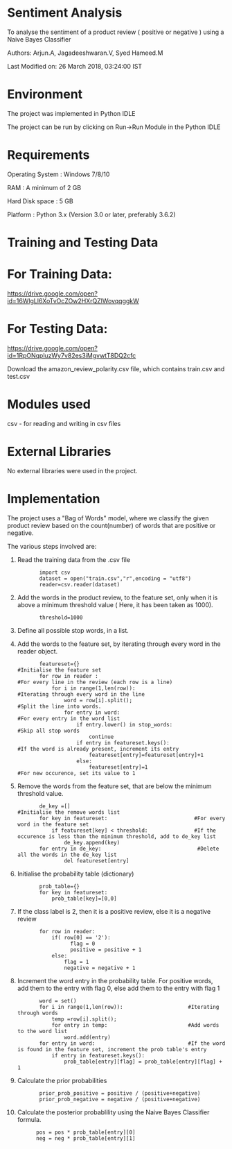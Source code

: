 # Sentiment Analysis
To analyse the sentiment of a product review ( positive or negative ) using a Naive Bayes Classifier

Authors: Arjun.A, Jagadeeshwaran.V, Syed Hameed.M

Last Modified on: 26 March 2018, 03:24:00 IST
# Environment
The project was implemented in Python IDLE

The project can be run by clicking on Run->Run Module in the Python IDLE
# Requirements
Operating System : Windows 7/8/10

RAM : A minimum of 2 GB

Hard Disk space : 5 GB 

Platform : Python 3.x (Version 3.0 or later, preferably 3.6.2) 
# Training and Testing Data
# For Training Data:
https://drive.google.com/open?id=16WlgLl6XoTvOcZOw2HXrQZlWovqqggkW

# For Testing Data:
https://drive.google.com/open?id=1RpONqpluzWy7v82es3iMgvwtT8DQ2cfc

Download the amazon_review_polarity.csv file, which contains train.csv and test.csv
# Modules used
csv - for reading and writing in csv files
# External Libraries
No external libraries were used in the project. 
# Implementation
The project uses a "Bag of Words" model, where we classify the given product review based on the count(number) of words that are positive or negative.

The various steps involved are:
1. Read the training data from the .csv file

              import csv
              dataset = open("train.csv","r",encoding = "utf8")
              reader=csv.reader(dataset)
2. Add the words in the product review, to the feature set, only when it is above a minimum threshold value ( Here, it has been taken as 1000).

              threshold=1000
3. Define all possible stop words, in a list.
4. Add the words to the feature set, by iterating through every word in the reader object.

              featureset={}                                                   #Initialise the feature set
              for row in reader :                                             #For every line in the review (each row is a line)
                  for i in range(1,len(row)):                                 #Iterating through every word in the line
                      word = row[i].split();                                  #Split the line into words.
                      for entry in word:                                      #For every entry in the word list
                          if entry.lower() in stop_words:                     #Skip all stop words
                              continue
                          if entry in featureset.keys():                      #If the word is already present, increment its entry
                              featureset[entry]=featureset[entry]+1
                          else:
                              featureset[entry]=1                             #For new occurence, set its value to 1
5. Remove the words from the feature set, that are below the minimum threshold value.

              de_key =[]                                        #Initialise the remove words list
              for key in featureset:                            #For every word in the feature set
                  if featureset[key] < threshold:               #If the occurence is less than the minimum threshold, add to de_key list 
                      de_key.append(key)
              for entry in de_key:                               #Delete all the words in the de_key list
                      del featureset[entry]
6. Initialise the probability table (dictionary)

              prob_table={}
              for key in featureset:
                  prob_table[key]=[0,0]
7. If the class label is 2, then it is a positive review, else it is a negative review

              for row in reader:
                  if( row[0] == '2'):
    	                flag = 0
    	                positive = positive + 1
                  else:
                      flag = 1
                      negative = negative + 1
8. Increment the word entry in the probability table. For positive words, add them to the entry with flag 0, else add them to the entry with flag 1 

              word = set()
              for i in range(1,len(row)):                     #Iterating through words
                  temp =row[i].split();
                  for entry in temp:                          #Add words to the word list
                      word.add(entry)
              for entry in word:                              #If the word is found in the feature set, increment the prob table's entry
                  if entry in featureset.keys():
                      prob_table[entry][flag] = prob_table[entry][flag] + 1
9. Calculate the prior probabilities

              prior_prob_positive = positive / (positive+negative)
              prior_prob_negative = negative / (positive+negative)
10. Calculate the posterior probablility using the Naive Bayes Classifier formula.

              pos = pos * prob_table[entry][0]           
              neg = neg * prob_table[entry][1]
